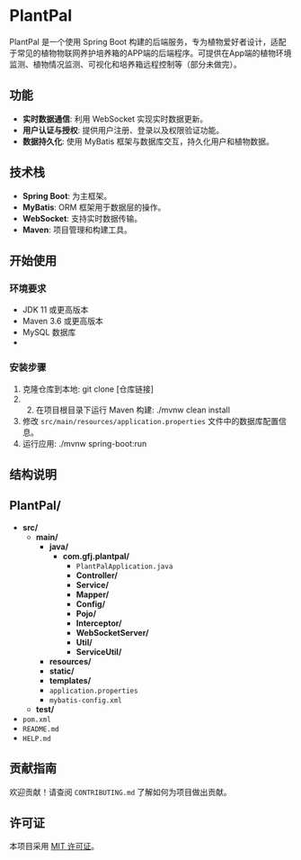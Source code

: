 # PlantPal

PlantPal 是一个使用 Spring Boot 构建的后端服务，专为植物爱好者设计，适配于常见的植物物联网养护培养箱的APP端的后端程序。可提供在App端的植物环境监测、植物情况监测、可视化和培养箱远程控制等（部分未做完）。

## 功能

- **实时数据通信**: 利用 WebSocket 实现实时数据更新。
- **用户认证与授权**: 提供用户注册、登录以及权限验证功能。
- **数据持久化**: 使用 MyBatis 框架与数据库交互，持久化用户和植物数据。

## 技术栈

- **Spring Boot**: 为主框架。
- **MyBatis**: ORM 框架用于数据层的操作。
- **WebSocket**: 支持实时数据传输。
- **Maven**: 项目管理和构建工具。

## 开始使用

### 环境要求

- JDK 11 或更高版本
- Maven 3.6 或更高版本
- MySQL 数据库
- 
### 安装步骤

1. 克隆仓库到本地: git clone [仓库链接]
2. 2. 在项目根目录下运行 Maven 构建: ./mvnw clean install
3. 修改 `src/main/resources/application.properties` 文件中的数据库配置信息。
4. 运行应用: ./mvnw spring-boot:run

## 结构说明
## PlantPal/
- **src/**
  - **main/**
    - **java/**
      - **com.gfj.plantpal/**
        - `PlantPalApplication.java`
        - **Controller/**
        - **Service/**
        - **Mapper/**
        - **Config/**
        - **Pojo/**
        - **Interceptor/**
        - **WebSocketServer/**
        - **Util/**
        - **ServiceUtil/**
    - **resources/**
    - **static/**
    - **templates/**
    - `application.properties`
    - `mybatis-config.xml`
  - **test/**
- `pom.xml`
- `README.md`
- `HELP.md`

## 贡献指南

欢迎贡献！请查阅 `CONTRIBUTING.md` 了解如何为项目做出贡献。

## 许可证

本项目采用 [MIT 许可证](LICENSE)。

